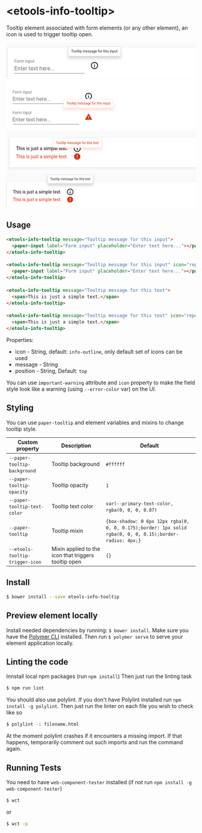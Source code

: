 # \<etools-info-tooltip\>

Tooltip element associated with form elements (or any other element), 
an icon is used to trigger tooltip open.

![paper-input tooltip](screenshots/tooltip_for_paper_input.png)
![paper-input-tooltip important warning](screenshots/tooltip_important_warning_for_paper_input.png)
![text element important warning tooltip](screenshots/tooltip-important-warnin_text_elementg.png)
![text element tooltip](screenshots/tooltip_text_element.png)

## Usage
```html
<etools-info-tooltip message="Tooltip message for this input">
  <paper-input label="Form input" placeholder="Enter text here..."></paper-input>
</etools-info-tooltip>

<etools-info-tooltip message="Tooltip message for this input" icon="report-problem" important-warning>
  <paper-input label="Form input" placeholder="Enter text here..."></paper-input>
</etools-info-tooltip>

<etools-info-tooltip message="Tooltip message for this text">
  <span>This is just a simple text.</span>
</etools-info-tooltip>

<etools-info-tooltip message="Tooltip message for this text" icon="report" important-warning>
  <span>This is just a simple text.</span>
</etools-info-tooltip>
```

Properties:
* icon - String, default: `info-outline`, only default set of icons can be used
* message - String
* position - String, Default: `top`

You can use `important-warning` attribute and `icon` property to make the field style look like a warning
(using `--error-color` var) on the UI.


## Styling

You can use `paper-tooltip` and element variables and mixins to change tooltip style.

Custom property | Description | Default
----------------|-------------|----------
`--paper-tooltip-background` | Tooltip background | `#ffffff`
`--paper-tooltip-opacity` | Tooltip opacity | `1`
`--paper-tooltip-text-color` | Tooltip text color | `var(--primary-text-color, rgba(0, 0, 0, 0.87)`
`--paper-tooltip` | Tooltip mixin | `{box-shadow: 0 6px 12px rgba(0, 0, 0, 0.175);border: 1px solid rgba(0, 0, 0, 0.15);border-radius: 4px;}`
`--etools-tooltip-trigger-icon` | Mixin applied to the icon that triggers tooltip open | `{}`


## Install
```bash
$ bower install --save etools-info-tooltip
```

## Preview element locally

Install needed dependencies by running: `$ bower install`.
Make sure you have the [Polymer CLI](https://www.npmjs.com/package/polymer-cli) installed. Then run `$ polymer serve` to serve your element application locally.

## Linting the code

Innstall local npm packages (run `npm install`)
Then just run the linting task

```bash
$ npm run lint
```
You should also use polylint. If you don't have Polylint installed run `npm install -g polylint`.
Then just run the linter on each file you wish to check like so

```bash
$ polylint -i filename.html
```
At the moment polylint crashes if it encounters a missing import. If that happens, temporarily comment out such imports and run the command again.

## Running Tests

You need to have `web-component-tester` installed (if not run `npm install -g web-component-tester`)
```bash
$ wct
```
or
```bash
$ wct -p
```
